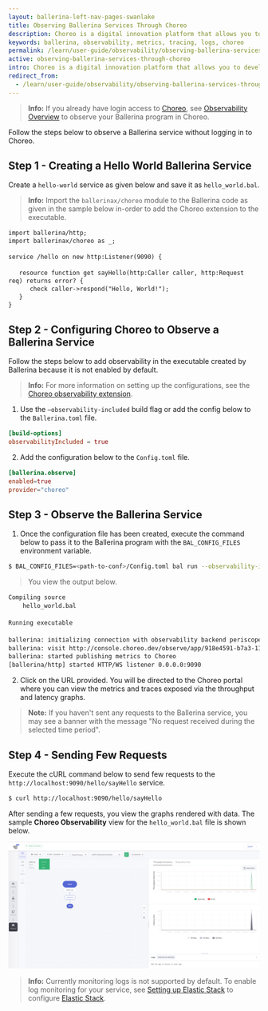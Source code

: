 ```yaml
---
layout: ballerina-left-nav-pages-swanlake
title: Observing Ballerina Services Through Choreo
description: Choreo is a digital innovation platform that allows you to develop, deploy, and manage cloud-native applications at scale. 
keywords: ballerina, observability, metrics, tracing, logs, choreo
permalink: /learn/user-guide/observability/observing-ballerina-services-through-choreo/
active: observing-ballerina-services-through-choreo
intro: Choreo is a digital innovation platform that allows you to develop, deploy, and manage cloud-native applications at scale. 
redirect_from:
  - /learn/user-guide/observability/observing-ballerina-services-through-choreo
---
```


>**Info:** If you already have login access to [Choreo](https://wso2.com/choreo/), see [Observability Overview](https://wso2.com/choreo/docs/observability/observability-overview/) to observe your Ballerina program in Choreo.

Follow the steps below to observe a Ballerina service without logging in to Choreo.

## Step 1 - Creating a Hello World Ballerina Service

Create a `hello-world` service as given below and save it as `hello_world.bal`. 

>**Info:** Import the `ballerinax/choreo` module to the Ballerina code as given in the sample below in-order to add the Choreo extension to the executable.

```ballerina
import ballerina/http;
import ballerinax/choreo as _;
 
service /hello on new http:Listener(9090) {
  
   resource function get sayHello(http:Caller caller, http:Request req) returns error? {
      check caller->respond("Hello, World!");
   }
}
```

## Step 2 - Configuring Choreo to Observe a Ballerina Service

Follow the steps below to add observability in the executable created by Ballerina because it is not enabled by default.

>**Info:** For more information on setting up the configurations, see the [Choreo observability extension](https://central.ballerina.io/ballerinax/choreo). 

1. Use the `–observability-included` build flag or add the config below to the `Ballerina.toml` file.
  ```toml
  [build-options]
  observabilityIncluded = true
  ```

2. Add the configuration below to the `Config.toml` file.
  ```toml
  [ballerina.observe]
  enabled=true
  provider="choreo"
  ```

## Step 3 - Observe the Ballerina Service

1. Once the configuration file has been created, execute the command below to pass it to the Ballerina program with the `BAL_CONFIG_FILES` environment variable.
```bash
$ BAL_CONFIG_FILES=<path-to-conf>/Config.toml bal run --observability-included hello_world.bal
```

>You view the output below.
```bash
Compiling source
    hello_world.bal

Running executable

ballerina: initializing connection with observability backend periscope.choreo.dev:443
ballerina: visit http://console.choreo.dev/observe/app/918e4591-b7a3-11eb-8af4-bb5c98e5b4d6/918e502d-b7a3-11eb-8af4-bb5c98e5b4d6 to access observability data
ballerina: started publishing metrics to Choreo
[ballerina/http] started HTTP/WS listener 0.0.0.0:9090
```

2. Click on the URL provided. You will be directed to the Choreo portal where you can view the metrics and traces exposed via the throughput and latency graphs.

>**Note:** If you haven't sent any requests to the Ballerina service, you may see a banner with the message "No request received during the selected time period".

## Step 4 - Sending Few Requests

Execute the cURL command below to send few requests to the `http://localhost:9090/hello/sayHello` service.

```bash
$ curl http://localhost:9090/hello/sayHello
```

After sending a few requests, you view the graphs rendered with data. The sample **Choreo Observability** view for the `hello_world.bal` file is shown below. 

![Choreo Obserability View](/learn/images/choreo-observability-view.png "Choreo Obserability View")

>**Info:** Currently monitoring logs is not supported by default. To enable log monitoring for your service, see [Setting up Elastic Stack](/learn/user-guide/observability/observing-ballerina-code/#setting-up-the-external-systems-for-log-analytics) to configure [Elastic Stack](https://www.elastic.co/).

<style> #tree-expand-all , #tree-collapse-all, .cTocElements {display:none;} .cGitButtonContainer {padding-left: 40px;} </style>